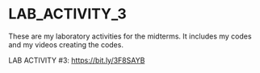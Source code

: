 # LAB_ACTIVITY_3

These are my laboratory activities for the midterms. It includes my codes and my videos creating the codes.

LAB ACTIVITY #3: https://bit.ly/3F8SAYB
